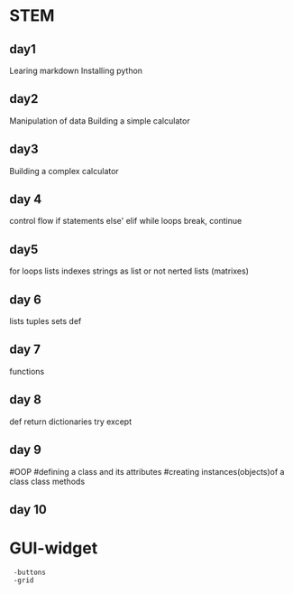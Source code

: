 # STEM
## day1
Learing markdown
Installing python
## day2
Manipulation of data
Building a simple calculator 
## day3
Building a complex calculator 
## day 4
control flow
if statements
else' elif
while loops
break, continue 
## day5
for loops
lists
  indexes
  strings as list or not
  nerted lists (matrixes)
## day 6
lists
tuples
sets
def
## day 7
functions
## day 8
def
return
dictionaries
try except
## day 9
#OOP
#defining a class and its attributes
#creating instances(objects)of a class
class methods
## day 10
# GUI-widget
     -buttons
     -grid
